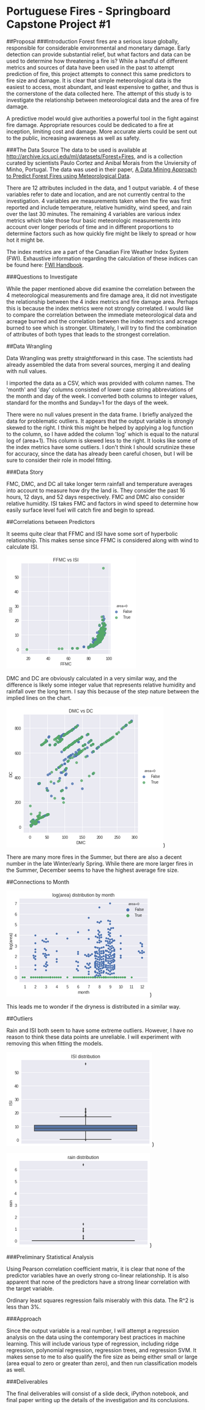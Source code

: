 # Portuguese Fires - Springboard Capstone Project #1
##Proposal
###Introduction
Forest fires are a serious issue globally, responsible for considerable environmental and monetary damage. Early detection can provide substantial relief, but what factors and data can be used to determine how threatening a fire is? While a handful of different metrics and sources of data have been used in the past to attempt prediction of fire, this project attempts to connect this same predictors to fire size and damage.  It is clear that simple meteorological data is the easiest to access, most abundant, and least expensive to gather, and thus is the cornerstone of the data collected here. The attempt of this study is to investigate the relationship between meteorological data and the area of fire damage.

A predictive model would give authorities a powerful tool in the fight against fire damage. Appropriate resources could be dedicated to a fire at inception, limiting cost and damage. More accurate alerts could be sent out to the public, increasing awareness as well as safety.

###The Data Source
The data to be used is available at http://archive.ics.uci.edu/ml/datasets/Forest+Fires, and is a collection curated by scientists Paulo Cortez and Anibal Morais from the Unviersity of Minho, Portugal. The data was used in their paper, [A Data Mining Approach to Predict Forest Fires using Meteorological Data](http://www3.dsi.uminho.pt/pcortez/fires.pdf).

There are 12 attributes included in the data, and 1 output variable. 4 of these variables refer to date and location, and are not currently central to the investigation. 4 variables are measurements taken when the fire was first reported and include temperature, relative humidity, wind speed, and rain over the last 30 minutes. The remaining 4 variables are various index metrics which take those four basic meteorologic measurements into account over longer periods of time and in different proportions to determine factors such as how quickly fire might be likely to spread or how hot it might be.

The index metrics are a part of the Canadian Fire Weather Index System (FWI). Exhaustive information regarding the calculation of these indices can be found here: [FWI Handbook](https://www.frames.gov/files/6014/1576/1411/FWI-history.pdf).

###Questions to Investigate

While the paper mentioned above did examine the correlation between the 4 meteorological measurements and fire damage area, it did not investigate the relationship between the 4 index metrics and fire damage area. Perhaps this is because the index metrics were not strongly correlated. I would like to compare the correlation between the immediate meteorological data and acreage burned and the correlation between the index metrics and acreage burned to see which is stronger. Ultimately, I will try to find the combination of attributes of both types that leads to the strongest correlation.

##Data Wrangling

Data Wrangling was pretty straightforward in this case. The scientists had already assembled the data from several sources, merging it and dealing with null values.

I imported the data as a CSV, which was provided with column names. The 'month' and 'day' columns consisted of lower case string abbreviations of the month and day of the week. I converted both columns to integer values, standard for the months and Sunday=1 for the days of the week.

There were no null values present in the data frame. I briefly analyzed the data for problematic outliers. It appears that the output variable is strongly skewed to the right. I think this might be helped by applying a log function to the column, so I have added the column 'log' which is equal to the natural log of (area+1). This column is skewed less to the right. It looks like some of the index metrics have some outliers. I don't think I should scrutinize these for accuracy, since the data has already been careful chosen, but I will be sure to consider their role in model fitting.

###Data Story

FMC, DMC, and DC all take longer term rainfall and temperature averages into account to measure how dry the land is. They consider the past 16 hours, 12 days, and 52 days respectively. FMC and DMC also consider relative humidity. ISI takes FMC and factors in wind speed to determine how easily surface level fuel will catch fire and begin to spread.

##Correlations between Predictors

It seems quite clear that FFMC and ISI have some sort of hyperbolic relationship. This makes sense since FFMC is considered along with wind to calculate ISI.

![FFMC vs ISI](https://github.com/davidjwatts/portuguese_fires/blob/master/images/FFMCvsISI.png "FFMC vs ISI")

DMC and DC are obviously calculated in a very similar way, and the difference is likely some integer value that represents relative humidity and rainfall over the long term. I say this because of the step nature between the implied lines on the chart.

![FFMC vs ISI](https://github.com/davidjwatts/portuguese_fires/blob/master/images/DMCvsDC.png "DMC vs DC"))

There are many more fires in the Summer, but there are also a decent number in the late Winter/early Spring. While there are more larger fires in the Summer, December seems to have the highest average fire size.

##Connections to Month

![Fire Damage by Month](https://github.com/davidjwatts/portuguese_fires/blob/master/images/firesbymonth.png "Fire Damage by Month"))

This leads me to wonder if the dryness is distributed in a similar way.

<INSERT CHART OF DMC by month>

##Outliers

Rain and ISI both seem to have some extreme outliers. However, I have no reason to think these data points are unreliable. I will experiment with removing this when fitting the models.

![ISI dist](https://github.com/davidjwatts/portuguese_fires/blob/master/images/ISIdist.png "ISI Distribution"))

![Rain dist](https://github.com/davidjwatts/portuguese_fires/blob/master/images/raindist.png "Rain Distribution"))

###Preliminary Statistical Analysis

Using Pearson correlation coefficient matrix, it is clear that none of the predictor variables have an overly strong co-linear relationship. It is also apparent that none of the predictors have a strong linear correlation with the target variable.

Ordinary least squares regression fails miserably with this data. The R^2 is less than 3%.  

###Approach

Since the output variable is a real number, I will attempt a regression analysis on the data using the contemporary best practices in machine learning. This will include various type of regression, including ridge regression, polynomial regression, regression trees, and regression SVM. It makes sense to me to also qualify the fire size as being either small or large (area equal to zero or greater than zero), and then run classification models as well.

###Deliverables

The final deliverables will consist of a slide deck, iPython notebook, and final paper writing up the details of the investigation and its conclusions.
